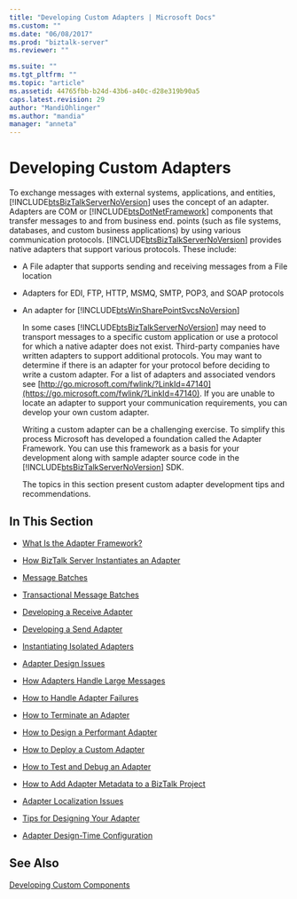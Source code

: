 ```yaml
---
title: "Developing Custom Adapters | Microsoft Docs"
ms.custom: ""
ms.date: "06/08/2017"
ms.prod: "biztalk-server"
ms.reviewer: ""

ms.suite: ""
ms.tgt_pltfrm: ""
ms.topic: "article"
ms.assetid: 44765fbb-b24d-43b6-a40c-d28e319b90a5
caps.latest.revision: 29
author: "MandiOhlinger"
ms.author: "mandia"
manager: "anneta"
---
```

# Developing Custom Adapters
To exchange messages with external systems, applications, and entities, [!INCLUDE[btsBizTalkServerNoVersion](../includes/btsbiztalkservernoversion-md.md)] uses the concept of an adapter. Adapters are COM or [!INCLUDE[btsDotNetFramework](../includes/btsdotnetframework-md.md)] components that transfer messages to and from business end. points (such as file systems, databases, and custom business applications) by using various communication protocols. [!INCLUDE[btsBizTalkServerNoVersion](../includes/btsbiztalkservernoversion-md.md)] provides native adapters that support various protocols. These include:

- A File adapter that supports sending and receiving messages from a File location

- Adapters for EDI, FTP, HTTP, MSMQ, SMTP, POP3, and SOAP protocols

- An adapter for [!INCLUDE[btsWinSharePointSvcsNoVersion](../includes/btswinsharepointsvcsnoversion-md.md)]

  In some cases [!INCLUDE[btsBizTalkServerNoVersion](../includes/btsbiztalkservernoversion-md.md)] may need to transport messages to a specific custom application or use a protocol for which a native adapter does not exist. Third-party companies have written adapters to support additional protocols. You may want to determine if there is an adapter for your protocol before deciding to write a custom adapter. For a list of adapters and associated vendors see [http://go.microsoft.com/fwlink/?LinkId=47140](https://go.microsoft.com/fwlink/?LinkId=47140). If you are unable to locate an adapter to support your communication requirements, you can develop your own custom adapter.

  Writing a custom adapter can be a challenging exercise. To simplify this process Microsoft has developed a foundation called the Adapter Framework. You can use this framework as a basis for your development along with sample adapter source code in the [!INCLUDE[btsBizTalkServerNoVersion](../includes/btsbiztalkservernoversion-md.md)] SDK.

  The topics in this section present custom adapter development tips and recommendations.

## In This Section

-   [What Is the Adapter Framework?](../core/what-is-the-adapter-framework.md)

-   [How BizTalk Server Instantiates an Adapter](../core/how-biztalk-server-instantiates-an-adapter.md)

-   [Message Batches](../core/message-batches.md)

-   [Transactional Message Batches](../core/transactional-message-batches.md)

-   [Developing a Receive Adapter](../core/developing-a-receive-adapter.md)

-   [Developing a Send Adapter](../core/developing-a-send-adapter.md)

-   [Instantiating Isolated Adapters](../core/instantiating-isolated-adapters.md)

-   [Adapter Design Issues](../core/adapter-design-issues.md)

-   [How Adapters Handle Large Messages](../core/how-adapters-handle-large-messages.md)

-   [How to Handle Adapter Failures](../core/how-to-handle-adapter-failures.md)

-   [How to Terminate an Adapter](../core/how-to-terminate-an-adapter.md)

-   [How to Design a Performant Adapter](../core/how-to-design-a-performant-adapter.md)

-   [How to Deploy a Custom Adapter](../core/how-to-deploy-a-custom-adapter.md)

-   [How to Test and Debug an Adapter](../core/how-to-test-and-debug-an-adapter.md)

-   [How to Add Adapter Metadata to a BizTalk Project](../core/how-to-add-adapter-metadata-to-a-biztalk-project.md)

-   [Adapter Localization Issues](../core/adapter-localization-issues.md)

-   [Tips for Designing Your Adapter](../core/tips-for-designing-your-adapter.md)

-   [Adapter Design-Time Configuration](../core/adapter-design-time-configuration.md)

## See Also
 [Developing Custom Components](../core/developing-custom-components.md)